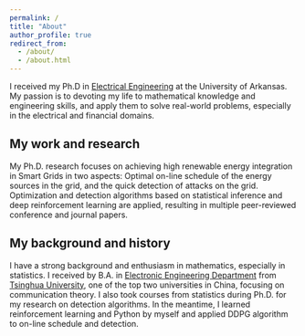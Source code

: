 ```yaml
---
permalink: /
title: "About"
author_profile: true
redirect_from: 
  - /about/
  - /about.html
---
```


I received my Ph.D in [Electrical Engineering](https://electrical-engineering.uark.edu/index.php) at the University of Arkansas. My passion is to devoting my life to mathematical knowledge and engineering skills, and apply them to solve real-world problems, especially in the electrical and financial domains.

## My work and research
My Ph.D. research focuses on achieving high renewable energy integration in Smart Grids in two aspects: Optimal on-line schedule of the energy sources in the grid, and the quick detection of attacks on the grid. Optimization and detection algorithms based on statistical inference and deep reinforcement learning are applied, resulting in multiple peer-reviewed conference and journal papers.

## My background and history
I have a strong background and enthusiasm in mathematics, especially in statistics. I received by B.A. in [Electronic Engineering Department](https://www.ee.tsinghua.edu.cn/en/) from [Tsinghua University](https://www.tsinghua.edu.cn/en/), one of the top two universities in China, focusing on communication theory. I also took courses from statistics during Ph.D. for my research on detection algorithms. In the meantime, I learned reinforcement learning and Python by myself and applied DDPG algorithm to on-line schedule and detection.
